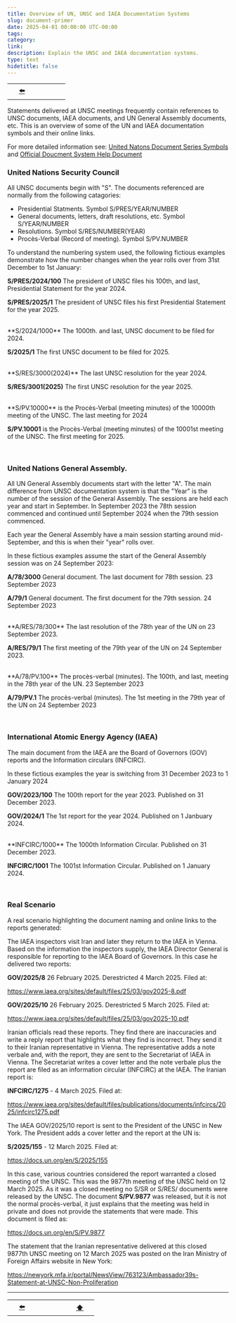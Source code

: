 ```yaml
---
title: Overview of UN, UNSC and IAEA Documentation Systems
slug: document-primer
date: 2025-04-01 00:00:00 UTC-00:00
tags: 
category: 
link: 
description: Explain the UNSC and IAEA documentation systems.
type: text
hidetitle: false
---
```


<table><tr>
  <th scope="col" style="width: 50px;"><a href="/en/">⬅️</a></th>
  <th scope="col" style="width: 50px;"><a href=""></a></th> <!-- blank -->     
</tr></table>

Statements delivered at UNSC meetings frequently contain references to UNSC documents, IAEA documents, and UN General Assembly documents, etc. This is an overview of some of the UN and IAEA documentation symbols and their online links. 

For more detailed information see: [United Natons Document Series Symbols](https://docs.un.org/en/ST/LIB/SER.B/5/Rev.5) and [Official Doucment System Help Document](https://documents.un.org/assets/ods_help__latest.pdf)

### United Nations Security Council

All UNSC documents begin with "S". The documents referenced are normally from the following catagories:

* Presidential Statments. Symbol S/PRES/YEAR/NUMBER
* General documents, letters, draft resolutions, etc. Symbol S/YEAR/NUMBER
* Resolutions. Symbol S/RES/NUMBER(YEAR)
* Procès-Verbal (Record of meeting). Symbol S/PV.NUMBER

 
To understand the numbering system used, the following fictious examples demonstrate how the number changes when the year rolls over from 31st December to 1st January:

**S/PRES/2024/100**  The president of UNSC files his 100th, and last, Presidential Statement for the year 2024.

**S/PRES/2025/1**  The president of UNSC files his first Presidential Statement for the year 2025.

<br>
**S/2024/1000** The 1000th. and last, UNSC document to be filed for 2024. 

**S/2025/1**  The first UNSC document to be filed for 2025. 

<br>
**S/RES/3000(2024)** The last UNSC resolution for the year 2024.

**S/RES/3001(2025)** The first UNSC resolution for the year 2025.

<br>
**S/PV.10000** is the Procès-Verbal (meeting minutes) of the 10000th meeting of the UNSC. The last meeting for 2024

**S/PV.10001** is the Procès-Verbal (meeting minutes) of the 10001st meeting of the UNSC. The first meeting for 2025.

<br>

### United Nations General Assembly.

All UN General Assembly documents start with the letter "A".  The main difference from UNSC documentation system is that the "Year" is the number of the session of the General Assembly. The sessions are held each year and start in September. In September 2023 the 78th session commenced and continued until September 2024 when the 79th session commenced.

Each year the General Assembly have a main session starting around mid-September, and this is when their "year" rolls over.

In these fictious examples assume the start of the General Assembly session was on 24 September 2023:

**A/78/3000** General document. The last document for 78th session. 23 September 2023

**A/79/1** General document. The first document for the 79th session. 24 September 2023

<br>
**A/RES/78/300** The last resolution of the 78th year of the UN on 23 September 2023.

**A/RES/79/1** The first meeting of the 79th year of the UN on 24 September 2023.

<br>
**A/78/PV.100** The procès-verbal (minutes). The 100th, and last, meeting in the 78th year of the UN. 23 September 2023

**A/79/PV.1** The procès-verbal (minutes). The 1st meeting in the 79th year of the UN on 24 September 2023 

<br>
 
### International Atomic Energy Agency (IAEA)

The main document from the IAEA are the Board of Governors (GOV) reports and the Information circulars (INFCIRC).

In these fictious examples the year is switching from 31 December 2023 to 1 January 2024

**GOV/2023/100** The 100th report for the year 2023. Published on 31 December 2023.

**GOV/2024/1** The 1st report for the year 2024. Published on 1 Janbuary 2024.

<br>
**INFCIRC/1000** The 1000th Information Circular. Published on 31 December 2023.

**INFCIRC/1001** The 1001st Information Circular. Published on 1 January 2024.

<br> 
  
### Real Scenario

A real scenario highlighting the document naming and online links to the reports generated:


The IAEA inspectors visit Iran and later they return to the IAEA in Vienna. Based on the information the inspectors supply, the IAEA  Director General is responsible for reporting to the IAEA Board of Governors. In this case he delivered two reports:

**GOV/2025/8** 26 February 2025. Derestricted 4 March 2025. Filed at:

<https://www.iaea.org/sites/default/files/25/03/gov2025-8.pdf>

**GOV/2025/10** 26 February 2025. Derestricted 5 March 2025. Filed at:

<https://www.iaea.org/sites/default/files/25/03/gov2025-10.pdf>

Iranian officials read these reports. They find there are inaccuracies and write a reply report that highlights what they find is incorrect. They send it to their Iranian representative in Vienna. The representative adds a note verbale and, with the report, they are sent to the Secretariat of IAEA in Vienna. The Secretariat writes a cover letter and the note verbale plus the report are filed as an information circular (INFCIRC) at the IAEA. The Iranian report is:

**INFCIRC/1275** - 4 March 2025. Filed at:

<https://www.iaea.org/sites/default/files/publications/documents/infcircs/2025/infcirc1275.pdf>


The IAEA GOV/2025/10 report is sent to the President of the UNSC in New York. The President adds a cover letter and the report at the UN is:

**S/2025/155** - 12 March 2025. Filed at: 

<https://docs.un.org/en/S/2025/155>

In this case, various countries considered the report warranted a closed meeting of the UNSC. This was the 9877th meeting of the UNSC held on 12 March 2025. As it was a closed meeting no S/SR or S/RES/ documents were released by the UNSC. The document **S/PV.9877** was released, but it is not the normal procès-verbal, it just explains that the meeting was held in private and does not provide the statements that were made. This document is filed as:

<https://docs.un.org/en/S/PV.9877>

The statement that the Iranian representative delivered at this closed 9877th UNSC meeting on 12 March 2025 was posted on the Iran Ministry of Foreign Affairs website in New York:

<https://newyork.mfa.ir/portal/NewsView/763123/Ambassador39s-Statement-at-UNSC-Non-Proliferation>

<hr>
<table><tr>
  <th scope="col" style="width: 50px;"><a href="/en/">⬅️</a></th>
  <th scope="col" style="width: 50px;"><a href=""></a></th> <!-- blank -->
  <th scope="col" style="width: 50px;"><a href="/en/general/document-primer/">⬆️</a></th>      
</tr></table>

  
  
